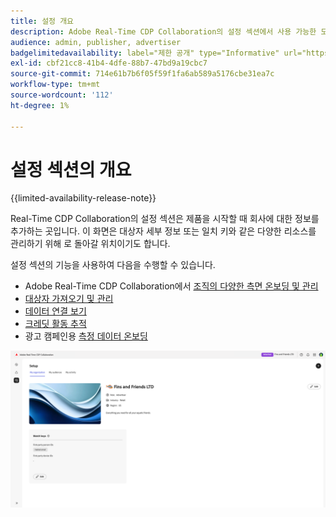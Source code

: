 ```yaml
---
title: 설정 개요
description: Adobe Real-Time CDP Collaboration의 설정 섹션에서 사용 가능한 모든 옵션 및 워크플로 이해
audience: admin, publisher, advertiser
badgelimitedavailability: label="제한 공개" type="Informative" url="https://helpx.adobe.com/kr/legal/product-descriptions/real-time-customer-data-platform-collaboration.html newtab=true"
exl-id: cbf21cc8-41b4-4dfe-88b7-47bd9a19cbc7
source-git-commit: 714e61b7b6f05f59f1fa6ab589a5176cbe31ea7c
workflow-type: tm+mt
source-wordcount: '112'
ht-degree: 1%

---
```


# 설정 섹션의 개요

{{limited-availability-release-note}}

Real-Time CDP Collaboration의 설정 섹션은 제품을 시작할 때 회사에 대한 정보를 추가하는 곳입니다. 이 화면은 대상자 세부 정보 또는 일치 키와 같은 다양한 리소스를 관리하기 위해 로 돌아갈 위치이기도 합니다.

설정 섹션의 기능을 사용하여 다음을 수행할 수 있습니다.

* Adobe Real-Time CDP Collaboration에서 [조직의 다양한 측면 온보딩 및 관리](/help/guide/setup/onboard-organization.md)
* [대상자 가져오기 및 관리](/help/guide/setup/onboard-audiences.md)
* [데이터 연결 보기](/help/guide/setup/manage-data-connection.md)
* [크레딧 활동 추적](/help/guide/setup/my-activity.md)
* 광고 캠페인용 [측정 데이터 온보딩](/help/guide/setup/onboard-measurement-data.md)

<!--

* [Import and manage identity crosswalks](/help/guide/setup/identity-crosswalk.md) *(not part of the beta release)*

-->

![페이지 설정](/help/assets/setup/setup-page.png)
